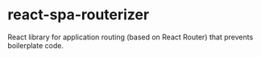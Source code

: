 # react-spa-routerizer
React library for application routing (based on React Router) that prevents boilerplate code.
